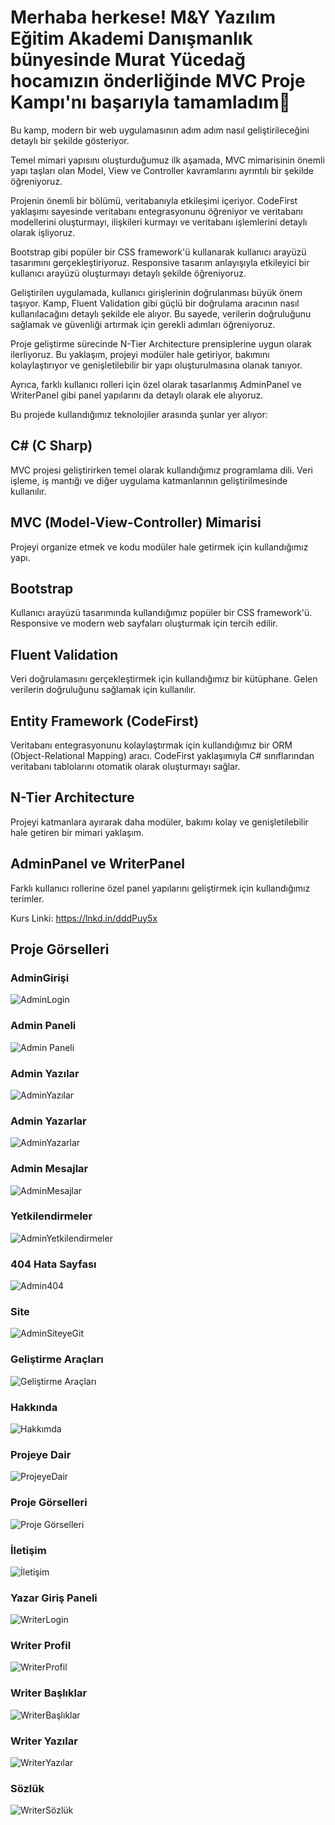 # Merhaba herkese! M&Y Yazılım Eğitim Akademi Danışmanlık bünyesinde Murat Yücedağ hocamızın önderliğinde MVC Proje Kampı'nı başarıyla tamamladım🌟

 Bu kamp, modern bir web uygulamasının adım adım nasıl geliştirileceğini detaylı bir şekilde gösteriyor.

Temel mimari yapısını oluşturduğumuz ilk aşamada, MVC mimarisinin önemli yapı taşları olan Model, View ve Controller kavramlarını ayrıntılı bir şekilde öğreniyoruz.

Projenin önemli bir bölümü, veritabanıyla etkileşimi içeriyor. CodeFirst yaklaşımı sayesinde veritabanı entegrasyonunu öğreniyor ve veritabanı modellerini oluşturmayı, ilişkileri kurmayı ve veritabanı işlemlerini detaylı olarak işliyoruz.

Bootstrap gibi popüler bir CSS framework'ü kullanarak kullanıcı arayüzü tasarımını gerçekleştiriyoruz. Responsive tasarım anlayışıyla etkileyici bir kullanıcı arayüzü oluşturmayı detaylı şekilde öğreniyoruz.

Geliştirilen uygulamada, kullanıcı girişlerinin doğrulanması büyük önem taşıyor. Kamp, Fluent Validation gibi güçlü bir doğrulama aracının nasıl kullanılacağını detaylı şekilde ele alıyor. Bu sayede, verilerin doğruluğunu sağlamak ve güvenliği artırmak için gerekli adımları öğreniyoruz.

Proje geliştirme sürecinde N-Tier Architecture prensiplerine uygun olarak ilerliyoruz. Bu yaklaşım, projeyi modüler hale getiriyor, bakımını kolaylaştırıyor ve genişletilebilir bir yapı oluşturulmasına olanak tanıyor. 

Ayrıca, farklı kullanıcı rolleri için özel olarak tasarlanmış AdminPanel ve WriterPanel gibi panel yapılarını da detaylı olarak ele alıyoruz.

Bu projede kullandığımız teknolojiler arasında şunlar yer alıyor:

## C# (C Sharp)
MVC projesi geliştirirken temel olarak kullandığımız programlama dili. Veri işleme, iş mantığı ve diğer uygulama katmanlarının geliştirilmesinde kullanılır.

## MVC (Model-View-Controller) Mimarisi
Projeyi organize etmek ve kodu modüler hale getirmek için kullandığımız yapı.

## Bootstrap
Kullanıcı arayüzü tasarımında kullandığımız popüler bir CSS framework'ü. Responsive ve modern web sayfaları oluşturmak için tercih edilir.

## Fluent Validation
Veri doğrulamasını gerçekleştirmek için kullandığımız bir kütüphane. Gelen verilerin doğruluğunu sağlamak için kullanılır.

## Entity Framework (CodeFirst)
Veritabanı entegrasyonunu kolaylaştırmak için kullandığımız bir ORM (Object-Relational Mapping) aracı. CodeFirst yaklaşımıyla C# sınıflarından veritabanı tablolarını otomatik olarak oluşturmayı sağlar.

## N-Tier Architecture
Projeyi katmanlara ayırarak daha modüler, bakımı kolay ve genişletilebilir hale getiren bir mimari yaklaşım.

## AdminPanel ve WriterPanel
Farklı kullanıcı rollerine özel panel yapılarını geliştirmek için kullandığımız terimler.

Kurs Linki: https://lnkd.in/dddPuy5x

## Proje Görselleri
### AdminGirişi
![AdminLogin](https://github.com/yagmurttk/MvcProjectCamp/assets/126063227/3704d92a-9a93-432b-b1bd-9fc8856c12ec)
### Admin Paneli
![Admin Paneli](https://github.com/yagmurttk/MvcProjectCamp/assets/126063227/739b1d82-07e3-4abd-bf6c-7032419d2d35)
### Admin Yazılar
![AdminYazılar](https://github.com/yagmurttk/MvcProjectCamp/assets/126063227/8830ec1c-2f7a-4f11-911b-479a3958384c)
### Admin Yazarlar
![AdminYazarlar](https://github.com/yagmurttk/MvcProjectCamp/assets/126063227/16a8a75d-5583-45c0-8702-d8216d33442f)
### Admin Mesajlar
![AdminMesajlar](https://github.com/yagmurttk/MvcProjectCamp/assets/126063227/10bffe2c-2b14-47f1-9964-0d2bdfd4ef31)
### Yetkilendirmeler
![AdminYetkilendirmeler](https://github.com/yagmurttk/MvcProjectCamp/assets/126063227/df93b536-d17f-4953-acf3-46f1483aec4b)
### 404 Hata Sayfası
![Admin404](https://github.com/yagmurttk/MvcProjectCamp/assets/126063227/dcb0b87e-a6d7-4e10-93eb-6b969390200b)
### Site
![AdminSiteyeGit](https://github.com/yagmurttk/MvcProjectCamp/assets/126063227/53e6fa0c-fa09-4e1d-a738-60e67526fdb7)
### Geliştirme Araçları
![Geliştirme Araçları](https://github.com/yagmurttk/MvcProjectCamp/assets/126063227/90fc7190-e8a0-4546-a855-152f61bf0b01)
### Hakkında
![Hakkımda](https://github.com/yagmurttk/MvcProjectCamp/assets/126063227/f536baa8-1eea-4420-af4e-37a5758d3c23)
### Projeye Dair
![ProjeyeDair](https://github.com/yagmurttk/MvcProjectCamp/assets/126063227/37c59468-5abf-44bc-8bf1-e8b4c3d454ef)
### Proje Görselleri
![Proje Görselleri](https://github.com/yagmurttk/MvcProjectCamp/assets/126063227/69267d5e-0f2d-46fe-bee6-9d27252c1144)
### İletişim
![İletişim](https://github.com/yagmurttk/MvcProjectCamp/assets/126063227/8c66ecf6-570d-429e-a29f-7d763ce1ca47)
### Yazar Giriş Paneli
![WriterLogin](https://github.com/yagmurttk/MvcProjectCamp/assets/126063227/3b6d3427-e598-4ec1-a837-f7ee597c1fc3)
### Writer Profil
![WriterProfil](https://github.com/yagmurttk/MvcProjectCamp/assets/126063227/afdc6314-3e36-4bb5-8315-c57e30f5d6e6)
### Writer Başlıklar 
![WriterBaşlıklar](https://github.com/yagmurttk/MvcProjectCamp/assets/126063227/cb266cba-4a30-44a3-82ad-07f36dff0018)
### Writer Yazılar
![WriterYazılar](https://github.com/yagmurttk/MvcProjectCamp/assets/126063227/8e01fbbf-7c14-4a8f-98d8-d029e5ff52e0)
### Sözlük
![WriterSözlük](https://github.com/yagmurttk/MvcProjectCamp/assets/126063227/75cf28e9-16f5-49a8-b5b9-9b6e41bbba0b)






